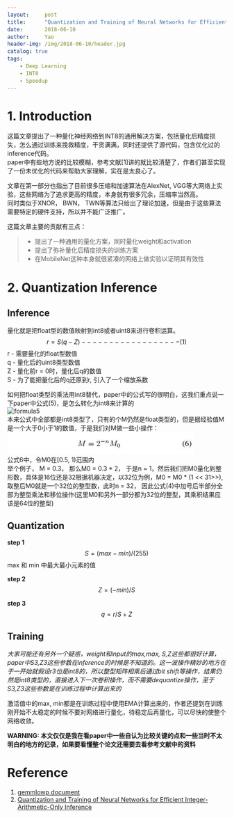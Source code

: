 ```yaml
---
layout:     post
title:      "Quantization and Training of Neural Networks for Efficient Integer-Arithmetic-Only Inference"笔记
date:       2018-06-10
author:     Yao
header-img: /img/2018-06-10/header.jpg
catalog: true
tags:
    - Deep Learning
    - INT8
    - Speedup
---
```


# 1. Introduction  
这篇文章提出了一种量化神经网络到INT8的通用解决方案，包括量化后精度损失，怎么通过训练来挽救精度，干货满满，同时还提供了源代码，包含优化过的inference代码。  
paper中有些地方说的比较模糊，参考文献[1]讲的就比较清楚了，作者们甚至实现了一份未优化的代码来帮助大家理解，实在是太良心了。  

文章在第一部分也指出了目前很多压缩和加速算法在AlexNet, VGG等大网络上实验，这些网络为了追求更高的精度，本身就有很多冗余，压缩率当然高。  
同时类似于XNOR， BWN， TWN等算法只给出了理论加速，但是由于这些算法需要特定的硬件支持，所以并不能广泛推广。  

这篇文章主要的贡献有三点：  
> - 提出了一种通用的量化方案，同时量化weight和activation  
> - 提出了弥补量化后精度损失的训练方案  
> - 在MobileNet这种本身就很紧凑的网络上做实验以证明其有效性  

# 2. Quantization Inference  

## Inference  
量化就是把float型的数值映射到int8或者uint8来进行卷积运算。
$$
r = S(q - Z) ------------------ (1)
$$
r - 需要量化的float型数值  
q - 量化后的uint8类型数值  
Z - 量化前r = 0时，量化后q的数值  
S - 为了能把量化后的q还原到r, 引入了一个缩放系数  

如何把float类型的乘法用int8替代，paper中的公式写的很明白，这我们重点说一下paper中公式(5)，是怎么转化为int8来计算的  
![formula5](/img/2018-06-10/formlula5.jpg)  
本来公式中全部都是int8类型了，只有的个M仍然是float类型的，但是据经验值M是一个大于0小于1的数值，于是我们对M做一些小操作：  
![formula6](/img/2018-06-10/formula6.jpg)  
公式6中，令M0在[0.5, 1)范围内  
举个例子， M = 0.3， 那么M0 = 0.3 * 2， 于是n = 1，然后我们把M0量化到整形数，具体是16位还是32根据机器决定，以32位为例，M0 = M0 * (1 << 31>>),取整后M0就是一个32位的整型数，此时n = 32， 因此公式(4)中加号后半部分全部为整型乘法和移位操作(这里M0和另外一部分都为32位的整型，其乘积结果应该是64位的整型)  

## Quantization  

**step 1** 
$$
S = (max - min)/(255)
$$
max 和 min 中最大最小元素的值  

**step 2**  
$$
Z = (-min)/S
$$  

**step 3**  
$$
q = r/S + Z
$$

## Training

*大家可能还有另外一个疑惑，weight和input的max,max, S,Z这些都很好计算，paper中S3,Z3这些参数在inference的时候是不知道的。这一波操作精妙的地方在于一开始就假设r3也是int8的，所以整型矩阵相乘后通过bit shift等操作，结果仍然是int8类型的，直接进入下一次卷积操作，而不需要dequantize操作，至于S3,Z3这些参数是在训练过程中计算出来的*

激活值中的max, min都是在训练过程中使用EMA计算出来的，作者还提到在训练刚开始不太稳定的时候不要对网络进行量化，待稳定后再量化，可以尽快的使整个网络收敛。

**WARNING: 本文仅仅是我在看paper中一些自认为比较关键的点和一些当时不太明白的地方的记录，如果要看懂整个论文还需要去看参考文献中的资料**


# Reference  
1. [gemmlowp document](https://github.com/google/gemmlowp/tree/master/doc)  
2. [Quantization and Training of Neural Networks for Efficient
Integer-Arithmetic-Only Inference](https://arxiv.org/pdf/1712.05877.pdf)
